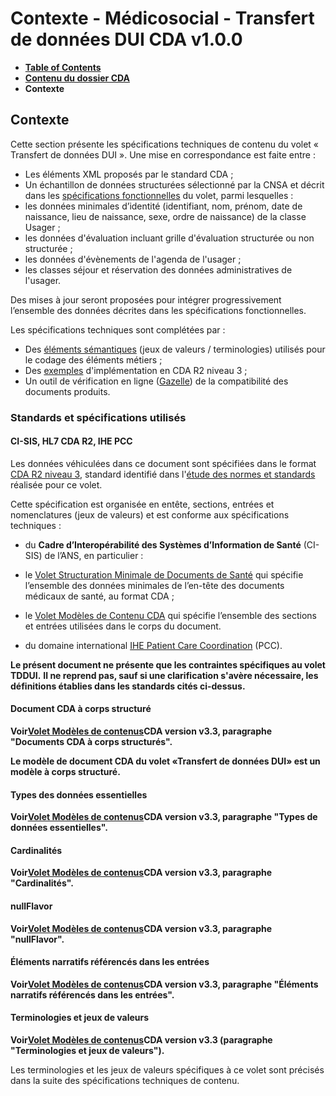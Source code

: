 # Contexte - Médicosocial - Transfert de données DUI CDA v1.0.0

* [**Table of Contents**](toc.md)
* [**Contenu du dossier CDA**](contenu_dossier.md)
* **Contexte**

## Contexte

Cette section présente les spécifications techniques de contenu du volet « Transfert de données DUI ». Une mise en correspondance est faite entre :

* Les éléments XML proposés par le standard CDA ;
* Un échantillon de données structurées sélectionné par la CNSA et décrit dans les [spécifications fonctionnelles](sfe.md) du volet, parmi lesquelles : 
* les données minimales d’identité (identifiant, nom, prénom, date de naissance, lieu de naissance, sexe, ordre de naissance) de la classe Usager ;
* les données d'évaluation incluant grille d'évaluation structurée ou non structurée ;
* les données d'évènements de l'agenda de l'usager ;
* les classes séjour et réservation des données administratives de l'usager.
 

Des mises à jour seront proposées pour intégrer progressivement l’ensemble des données décrites dans les spécifications fonctionnelles.

Les spécifications techniques sont complétées par :
* Des [éléments sémantiques](terminology_cda.md) (jeux de valeurs / terminologies) utilisés pour le codage des éléments métiers ;
* Des [exemples](ressources_cda.md#exemples) d'implémentation en CDA R2 niveau 3 ;
* Un outil de vérification en ligne ([Gazelle](https://interop.esante.gouv.fr/)) de la compatibilité des documents produits.

### Standards et spécifications utilisés

#### CI-SIS, HL7 CDA R2, IHE PCC

Les données véhiculées dans ce document sont spécifiées dans le format [CDA R2 niveau 3](https://www.hl7.org/implement/standards/product_brief.cfm?product_id=496), standard identifié dans l'[étude des normes et standards](NormesStandards_TransfertDonneesDUI_V1.0.pdf) réalisée pour ce volet.

Cette spécification est organisée en entête, sections, entrées et nomenclatures (jeux de valeurs) et est conforme aux spécifications techniques :

* du **Cadre d’Interopérabilité des Systèmes d’Information de Santé** (CI-SIS) de l’ANS, en particulier : 
* le [Volet Structuration Minimale de Documents de Santé](https://esante.gouv.fr/volet-structuration-minimale-de-documents-de-sante) qui spécifie l’ensemble des données minimales de l’en-tête des documents médicaux de santé, au format CDA ;
* le [Volet Modèles de Contenu CDA](https://esante.gouv.fr/volet-de-reference-modeles-de-contenus-cda) qui spécifie l’ensemble des sections et entrées utilisées dans le corps du document.
 
* du domaine international [IHE Patient Care Coordination](https://www.ihe.net/uploadedFiles/Documents/PCC/IHE_PCC_TF_Vol2.pdf) (PCC).

**Le présent document ne présente que les contraintes spécifiques au volet TDDUI.** **Il ne reprend pas, sauf si une clarification s'avère nécessaire, les définitions établies dans les standards cités ci-dessus.**

#### Document CDA à corps structuré

**Voir[Volet Modèles de contenus](https://esante.gouv.fr/volet-de-reference-modeles-de-contenus-cda)CDA version v3.3, paragraphe "Documents CDA à corps structurés".**

**Le modèle de document CDA du volet «Transfert de données DUI» est un modèle à corps structuré.**

#### Types des données essentielles

**Voir[Volet Modèles de contenus](https://esante.gouv.fr/volet-de-reference-modeles-de-contenus-cda)CDA version v3.3, paragraphe "Types de données essentielles".**

#### Cardinalités

**Voir[Volet Modèles de contenus](https://esante.gouv.fr/volet-de-reference-modeles-de-contenus-cda)CDA version v3.3, paragraphe "Cardinalités".**

#### nullFlavor

**Voir[Volet Modèles de contenus](https://esante.gouv.fr/volet-de-reference-modeles-de-contenus-cda)CDA version v3.3, paragraphe "nullFlavor".**

#### Éléments narratifs référencés dans les entrées

**Voir[Volet Modèles de contenus](https://esante.gouv.fr/volet-de-reference-modeles-de-contenus-cda)CDA version v3.3, paragraphe "Éléments narratifs référencés dans les entrées".**

#### Terminologies et jeux de valeurs

**Voir[Volet Modèles de contenus](https://esante.gouv.fr/volet-de-reference-modeles-de-contenus-cda)CDA version v3.3 (paragraphe "Terminologies et jeux de valeurs").**

Les terminologies et les jeux de valeurs spécifiques à ce volet sont précisés dans la suite des spécifications techniques de contenu.

